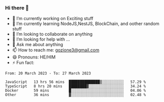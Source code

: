 ### Hi there 👋

<!--
**charlieScript/charlieScript** is a ✨ _special_ ✨ repository because its `README.md` (this file) appears on your GitHub profile.

Here are some ideas to get you started: -->

- 🔭 I’m currently working on Exciting stuff
- 🌱 I’m currently learning NodeJS,NestJS, BlockChain, and oother random stuff
- 👯 I’m looking to collaborate on anything
- 🤔 I’m looking for help with ...
- 💬 Ask me about anything
- 📫 How to reach me: gozione3@gmail.com
- 😄 Pronouns: HE/HIM
- ⚡ Fun fact: 
<!--START_SECTION:waka-->

```text
From: 20 March 2023 - To: 27 March 2023

JavaScript   13 hrs 56 mins  ██████████████▒░░░░░░░░░░   57.29 %
TypeScript   8 hrs 20 mins   ████████▓░░░░░░░░░░░░░░░░   34.24 %
Docker       59 mins         █░░░░░░░░░░░░░░░░░░░░░░░░   04.06 %
Other        36 mins         ▓░░░░░░░░░░░░░░░░░░░░░░░░   02.48 %
```

<!--END_SECTION:waka-->
